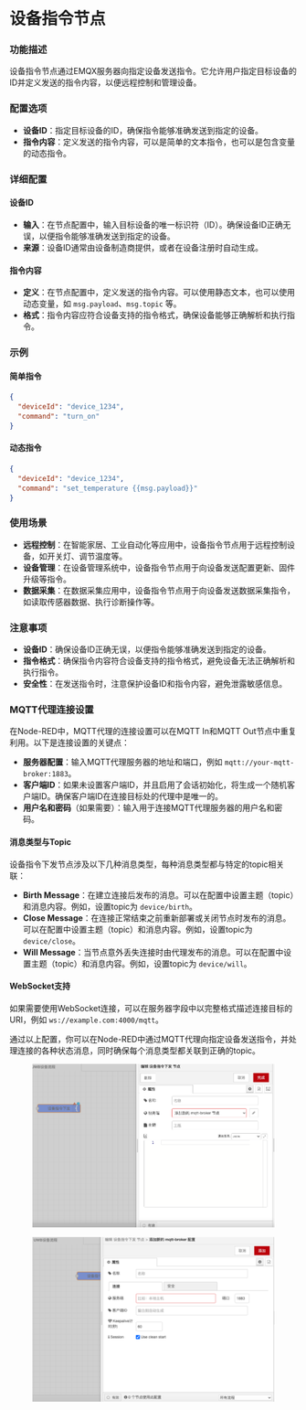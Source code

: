 # 设备指令节点

### 功能描述

设备指令节点通过EMQX服务器向指定设备发送指令。它允许用户指定目标设备的ID并定义发送的指令内容，以便远程控制和管理设备。

### 配置选项

* **设备ID**：指定目标设备的ID，确保指令能够准确发送到指定的设备。
* **指令内容**：定义发送的指令内容，可以是简单的文本指令，也可以是包含变量的动态指令。

### 详细配置

#### **设备ID**

* **输入**：在节点配置中，输入目标设备的唯一标识符（ID）。确保设备ID正确无误，以便指令能够准确发送到指定的设备。
* **来源**：设备ID通常由设备制造商提供，或者在设备注册时自动生成。

#### **指令内容**

* **定义**：在节点配置中，定义发送的指令内容。可以使用静态文本，也可以使用动态变量，如 `msg.payload`、`msg.topic` 等。
* **格式**：指令内容应符合设备支持的指令格式，确保设备能够正确解析和执行指令。

### 示例

#### **简单指令**

```json
{
  "deviceId": "device_1234",
  "command": "turn_on"
}
```

#### **动态指令**

```json
{
  "deviceId": "device_1234",
  "command": "set_temperature {{msg.payload}}"
}
```

### 使用场景

* **远程控制**：在智能家居、工业自动化等应用中，设备指令节点用于远程控制设备，如开关灯、调节温度等。
* **设备管理**：在设备管理系统中，设备指令节点用于向设备发送配置更新、固件升级等指令。
* **数据采集**：在数据采集应用中，设备指令节点用于向设备发送数据采集指令，如读取传感器数据、执行诊断操作等。

### 注意事项

* **设备ID**：确保设备ID正确无误，以便指令能够准确发送到指定的设备。
* **指令格式**：确保指令内容符合设备支持的指令格式，避免设备无法正确解析和执行指令。
* **安全性**：在发送指令时，注意保护设备ID和指令内容，避免泄露敏感信息。

### MQTT代理连接设置

在Node-RED中，MQTT代理的连接设置可以在MQTT In和MQTT Out节点中重复利用。以下是连接设置的关键点：

* **服务器配置**：输入MQTT代理服务器的地址和端口，例如 `mqtt://your-mqtt-broker:1883`。
* **客户端ID**：如果未设置客户端ID，并且启用了会话初始化，将生成一个随机客户端ID。确保客户端ID在连接目标处的代理中是唯一的。
* **用户名和密码**（如果需要）：输入用于连接MQTT代理服务器的用户名和密码。

#### 消息类型与Topic

设备指令下发节点涉及以下几种消息类型，每种消息类型都与特定的topic相关联：

* **Birth Message**：在建立连接后发布的消息。可以在配置中设置主题（topic）和消息内容。例如，设置topic为 `device/birth`。
* **Close Message**：在连接正常结束之前重新部署或关闭节点时发布的消息。可以在配置中设置主题（topic）和消息内容。例如，设置topic为 `device/close`。
* **Will Message**：当节点意外丢失连接时由代理发布的消息。可以在配置中设置主题（topic）和消息内容。例如，设置topic为 `device/will`。

#### WebSocket支持

如果需要使用WebSocket连接，可以在服务器字段中以完整格式描述连接目标的URI，例如 `ws://example.com:4000/mqtt`。

通过以上配置，你可以在Node-RED中通过MQTT代理向指定设备发送指令，并处理连接的各种状态消息，同时确保每个消息类型都关联到正确的topic。

<figure><img src="../.gitbook/assets/设备指令编辑.png" alt=""><figcaption></figcaption></figure>

<figure><img src="../.gitbook/assets/设备指令的mqtt.png" alt=""><figcaption></figcaption></figure>
